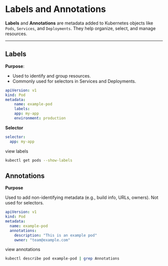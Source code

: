 # Labels and Annotations

**Labels** and **Annotations** are metadata added to Kubernetes objects like `Pods`, `Services`, and `Deployments`. They help organize, select, and manage resources.

---

## Labels

**Purpose**:
   - Used to identify and group resources.
   - Commonly used for selectors in Services and Deployments.

```yaml
apiVersion: v1
kind: Pod
metadata:
    name: example-pod
    labels:
    app: my-app
    environment: production
```

**Selector**
```yaml
selector:
  app: my-app
```

view labels
```bash
kubectl get pods --show-labels
```

## Annotations

**Purpose**

Used to add non-identifying metadata (e.g., build info, URLs, owners).
Not used for selectors.

```yaml
apiVersion: v1
kind: Pod
metadata:
  name: example-pod
  annotations:
    description: "This is an example pod"
    owner: "team@example.com"
```

view annotations

```bash
kubectl describe pod example-pod | grep Annotations
```


